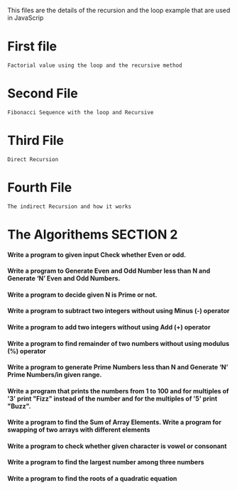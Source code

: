 This files are the details of the recursion and the loop example that are used in JavaScrip 

# First file 
    Factorial value using the loop and the recursive method

# Second File 
    Fibonacci Sequence with the loop and Recursive


# Third File 
    Direct Recursion

# Fourth File 
    The indirect Recursion and how it works 

 # The Algorithems SECTION 2
    
  #### Write a program to given input Check whether Even or odd.
  #### Write a program to Generate Even and Odd Number less than N and Generate ‘N’ Even and Odd Numbers.
  #### Write a program to decide given N is Prime or not.
  #### Write a program to subtract two integers without using Minus (-) operator
  #### Write a program to add two integers without using Add (+) operator
  #### Write a program to find remainder of two numbers without using modulus (%) operator 
  #### Write a program to generate Prime Numbers less than N and Generate ‘N’ Prime Numbers/in given range.
  #### Write a program that prints the numbers from 1 to 100 and for multiples of '3' print "Fizz" instead of the number and for the multiples of '5' print "Buzz".
  #### Write a program to find the Sum of Array Elements. Write a program for swapping of two arrays with different elements
  #### Write a program to check whether given character is vowel or consonant
  #### Write a program to find the largest number among three numbers
  #### Write a program to find the roots of a quadratic equation